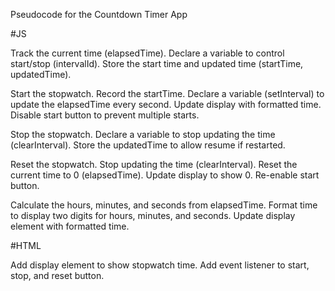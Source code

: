 Pseudocode for the Countdown Timer App

#JS

Track the current time (elapsedTime).
Declare a variable to control start/stop (intervalId).
Store the start time and updated time (startTime, updatedTime).

Start the stopwatch.
Record the startTime.
Declare a variable (setInterval) to update the elapsedTime every second.
Update display with formatted time.
Disable start button to prevent multiple starts.

Stop the stopwatch.
Declare a variable to stop updating the time (clearInterval).
Store the updatedTime to allow resume if restarted.

Reset the stopwatch.
Stop updating the time (clearInterval).
Reset the current time to 0 (elapsedTime).
Update display to show 0.
Re-enable start button.

Calculate the hours, minutes, and seconds from elapsedTime.
Format time to display two digits for hours, minutes, and seconds.
Update display element with formatted time.


#HTML

Add display element to show stopwatch time.
Add event listener to start, stop, and reset button.